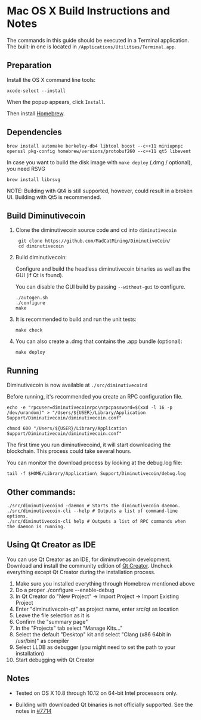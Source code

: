 Mac OS X Build Instructions and Notes
====================================
The commands in this guide should be executed in a Terminal application.
The built-in one is located in `/Applications/Utilities/Terminal.app`.

Preparation
-----------
Install the OS X command line tools:

`xcode-select --install`

When the popup appears, click `Install`.

Then install [Homebrew](http://brew.sh).

Dependencies
----------------------

    brew install automake berkeley-db4 libtool boost --c++11 miniupnpc openssl pkg-config homebrew/versions/protobuf260 --c++11 qt5 libevent

In case you want to build the disk image with `make deploy` (.dmg / optional), you need RSVG

    brew install librsvg

NOTE: Building with Qt4 is still supported, however, could result in a broken UI. Building with Qt5 is recommended.

Build Diminutivecoin
------------------------

1. Clone the diminutivecoin source code and cd into `diminutivecoin`

        git clone https://github.com/MadCatMining/DiminutiveCoin/
        cd diminutivecoin

2.  Build diminutivecoin:

    Configure and build the headless diminutivecoin binaries as well as the GUI (if Qt is found).

    You can disable the GUI build by passing `--without-gui` to configure.

        ./autogen.sh
        ./configure
        make

3.  It is recommended to build and run the unit tests:

        make check

4.  You can also create a .dmg that contains the .app bundle (optional):

        make deploy

Running
-------

Diminutivecoin is now available at `./src/diminutivecoind`

Before running, it's recommended you create an RPC configuration file.

    echo -e "rpcuser=diminutivecoinrpc\nrpcpassword=$(xxd -l 16 -p /dev/urandom)" > "/Users/${USER}/Library/Application Support/Diminutivecoin/diminutivecoin.conf"

    chmod 600 "/Users/${USER}/Library/Application Support/Diminutivecoin/diminutivecoin.conf"

The first time you run diminutivecoind, it will start downloading the blockchain. This process could take several hours.

You can monitor the download process by looking at the debug.log file:

    tail -f $HOME/Library/Application\ Support/Diminutivecoin/debug.log

Other commands:
-------

    ./src/diminutivecoind -daemon # Starts the diminutivecoin daemon.
    ./src/diminutivecoin-cli --help # Outputs a list of command-line options.
    ./src/diminutivecoin-cli help # Outputs a list of RPC commands when the daemon is running.

Using Qt Creator as IDE
------------------------
You can use Qt Creator as an IDE, for diminutivecoin development.
Download and install the community edition of [Qt Creator](https://www.qt.io/download/).
Uncheck everything except Qt Creator during the installation process.

1. Make sure you installed everything through Homebrew mentioned above
2. Do a proper ./configure --enable-debug
3. In Qt Creator do "New Project" -> Import Project -> Import Existing Project
4. Enter "diminutivecoin-qt" as project name, enter src/qt as location
5. Leave the file selection as it is
6. Confirm the "summary page"
7. In the "Projects" tab select "Manage Kits..."
8. Select the default "Desktop" kit and select "Clang (x86 64bit in /usr/bin)" as compiler
9. Select LLDB as debugger (you might need to set the path to your installation)
10. Start debugging with Qt Creator

Notes
-----

* Tested on OS X 10.8 through 10.12 on 64-bit Intel processors only.

* Building with downloaded Qt binaries is not officially supported. See the notes in [#7714](https://github.com/bitcoin/bitcoin/issues/7714)
